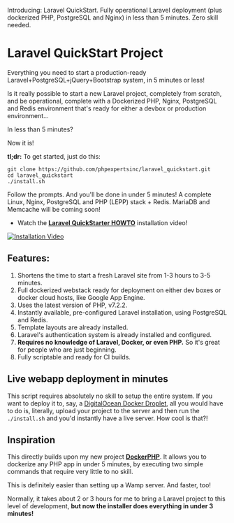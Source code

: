Introducing: Laravel QuickStart. Fully operational Laravel deployment (plus dockerized PHP, PostgreSQL and Nginx) in less than 5 minutes. Zero skill needed. 

# Laravel QuickStart Project

Everything you need to start a production-ready Laravel+PostgreSQL+jQuery+Bootstrap system, in 5 minutes or less!

Is it really possible to start a new Laravel project, completely from scratch, and be operational, complete with a Dockerized PHP, Nginx, PostgreSQL and Redis environment that's ready for either a devbox or production environment...

   In less than 5 minutes?

Now it is!

**tl;dr:** To get started, just do this:

    git clone https://github.com/phpexpertsinc/laravel_quickstart.git
    cd laravel_quickstart 
    ./install.sh

Follow the prompts. And you'll be done in under 5 minutes! A complete Linux, Nginx, PostgreSQL and PHP (LEPP) stack + Redis. MariaDB and Memcache will be coming soon!


* Watch the [**Laravel QuickStarter HOWTO**](https://vimeo.com/254289186) installation video!

[![Installation Video](https://goo.gl/zrNzEL)](https://vimeo.com/254289186)


## Features: ##

1. Shortens the time to start a fresh Laravel site from 1-3 hours to 3-5 minutes. 
2. Full dockerized webstack ready for deployment on either dev boxes or docker cloud hosts, like Google App Engine.
3. Uses the latest version of PHP, v7.2.2. 
4. Instantly available, pre-configured Laravel installation, using PostgreSQL and Redis. 
5. Template layouts are already installed. 
6. Laravel's authentication system is already installed and configured. 
7. **Requires no knowledge of Laravel, Docker, or even PHP.** So it's great for people who are just beginning.
8. Fully scriptable and ready for CI builds.


## Live webapp deployment in minutes ##

This script requires absolutely no skill to setup the entire system. If you want to deploy it to, say, a [DigitalOcean Docker Droplet](https://goo.gl/jwcUsn), all you would have to do is, literally, upload your project to the server and then run the `./install.sh` and you'd instantly have a live server. How cool is that?!

## Inspiration ##

This directly builds upon my new project [**DockerPHP**](https://vimeo.com/254179137). It allows you to dockerize any PHP app in under 5 minutes, by executing two simple commands that require very little to no skill.

This is definitely easier than setting up a Wamp server. And faster, too!

Normally, it takes about 2 or 3 hours for me to bring a Laravel project to this level of development, **but now the installer does everything in under 3 minutes!**
